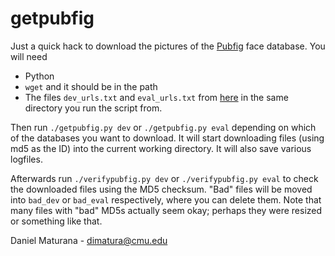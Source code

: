 
getpubfig
=========

Just a quick hack to download the pictures of the
[Pubfig](http://www.cs.columbia.edu/CAVE/databases/pubfig/) face database. You
will need 

- Python
- ``wget`` and it should be in the path
- The files ``dev_urls.txt`` and ``eval_urls.txt`` from
  [here](http://www.cs.columbia.edu/CAVE/databases/pubfig/download/) in the
  same directory you run the script from.


Then run ``./getpubfig.py dev`` or ``./getpubfig.py eval`` depending on which
of the databases you want to download. It will start downloading files (using
md5 as the ID) into the current working directory. It will also save various
logfiles.

Afterwards run ``./verifypubfig.py dev`` or ``./verifypubfig.py eval`` to check
the downloaded files using the MD5 checksum. "Bad" files will be moved into
``bad_dev`` or ``bad_eval`` respectively, where you can delete them. Note that
many files with "bad" MD5s actually seem okay; perhaps they were resized or
something like that. 

Daniel Maturana - dimatura@cmu.edu
